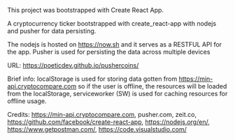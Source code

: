 This project was bootstrapped with Create React App.

A cryptocurrency ticker bootstrapped with create_react-app with nodejs and pusher for data persisting.

The nodejs is hosted on https://now.sh and it serves as a RESTFUL API for the app. Pusher is used for persisting the data across multiple devices


URL: https://poeticdev.github.io/pushercoins/

Brief info: localStorage is used for storing data gotten from https://min-api.cryptocompare.com so if the user is offline, the resources will be loaded from the localStorage, serviceworker (SW) is used for caching resources for offline usage.

Credits: https://min-api.cryptocompare.com, pusher.com, zeit.co, https://github.com/facebook/create-react-app, https://nodejs.org/en/, https://www.getpostman.com/, https://code.visualstudio.com/
